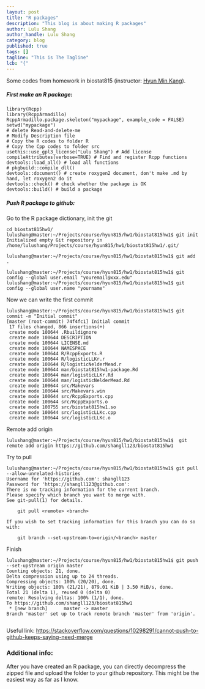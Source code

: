 ```yaml
---
layout: post
title: "R packages"
description: "This blog is about making R packages"
author: Lulu Shang
author_handle: Lulu Shang
category: blog
published: true
tags: []
tagline: "This is The Tagline"
lcb: "{"
---
```


Some codes from homework in biostat815 (instructor: [Hyun Min Kang](https://sph.umich.edu/faculty-profiles/kang-hyunmin.html)). 

##### First make an R package:

```
library(Rcpp)
library(RcppArmadillo)
RcppArmadillo.package.skeleton("mypackage", example_code = FALSE)
setwd("mypackage")
# delete Read-and-delete-me
# Modify Description file
# Copy the R codes to folder R
# Copy the Cpp codes to folder src
usethis::use_gpl3_license("Lulu Shang") # Add license 
compileAttributes(verbose=TRUE) # Find and register Rcpp functions 
devtools::load_all() # load all functions
# pkgbuild::compile_dll()
devtools::document() # create roxygen2 document, don't make .md by hand, let roxygen2 do it
devtools::check() # check whether the package is OK
devtools::build() # build a package
```
##### Push R package to github:

Go to the R package dictionary, init the git
```
cd biostat815hw1/
lulushang@master:~/Projects/course/hyun815/hw1/biostat815hw1$ git init
Initialized empty Git repository in /home/lulushang/Projects/course/hyun815/hw1/biostat815hw1/.git/

lulushang@master:~/Projects/course/hyun815/hw1/biostat815hw1$ git add .
```

```
lulushang@master:~/Projects/course/hyun815/hw1/biostat815hw1$ git config --global user.email "youremail@xxx.edu"
lulushang@master:~/Projects/course/hyun815/hw1/biostat815hw1$ git config --global user.name "yourname"
```

Now we can write the first commit
```
lulushang@master:~/Projects/course/hyun815/hw1/biostat815hw1$ git commit -m "Initial commit"
[master (root-commit) 74f4fc1] Initial commit
 17 files changed, 866 insertions(+)
 create mode 100644 .Rbuildignore
 create mode 100644 DESCRIPTION
 create mode 100644 LICENSE.md
 create mode 100644 NAMESPACE
 create mode 100644 R/RcppExports.R
 create mode 100644 R/logisticLLKr.r
 create mode 100644 R/logisticNelderMead.r
 create mode 100644 man/biostat815hw1-package.Rd
 create mode 100644 man/logisticLLKr.Rd
 create mode 100644 man/logisticNelderMead.Rd
 create mode 100644 src/Makevars
 create mode 100644 src/Makevars.win
 create mode 100644 src/RcppExports.cpp
 create mode 100644 src/RcppExports.o
 create mode 100755 src/biostat815hw1.so
 create mode 100644 src/logisticLLKc.cpp
 create mode 100644 src/logisticLLKc.o
```

Remote add origin
```
lulushang@master:~/Projects/course/hyun815/hw1/biostat815hw1$  git remote add origin https://github.com/shangll123/biostat815hw1
```

Try to pull 
```
lulushang@master:~/Projects/course/hyun815/hw1/biostat815hw1$ git pull --allow-unrelated-histories
Username for 'https://github.com': shangll123
Password for 'https://shangll123@github.com': 
There is no tracking information for the current branch.
Please specify which branch you want to merge with.
See git-pull(1) for details.

    git pull <remote> <branch>

If you wish to set tracking information for this branch you can do so with:

    git branch --set-upstream-to=origin/<branch> master
```

Finish
```
lulushang@master:~/Projects/course/hyun815/hw1/biostat815hw1$ git push --set-upstream origin master
Counting objects: 21, done.
Delta compression using up to 24 threads.
Compressing objects: 100% (20/20), done.
Writing objects: 100% (21/21), 879.01 KiB | 3.50 MiB/s, done.
Total 21 (delta 1), reused 0 (delta 0)
remote: Resolving deltas: 100% (1/1), done.
To https://github.com/shangll123/biostat815hw1
 * [new branch]      master -> master
Branch 'master' set up to track remote branch 'master' from 'origin'.


```

Useful link: https://stackoverflow.com/questions/10298291/cannot-push-to-github-keeps-saying-need-merge


### Additional info:
After you have created an R package, you can directly decompress the zipped file and upload the folder to your github repository. This might be the easiest way as far as I know. 
